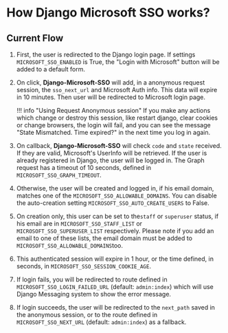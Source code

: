 # How Django Microsoft SSO works?

## Current Flow

1. First, the user is redirected to the Django login page. If settings `MICROSOFT_SSO_ENABLED` is True, the
"Login with Microsoft" button will be added to a default form.

2. On click, **Django-Microsoft-SSO** will add, in a anonymous request session, the `sso_next_url` and Microsoft Auth info.
This data will expire in 10 minutes. Then user will be redirected to Microsoft login page.

    !!! info "Using Request Anonymous session"
        If you make any actions which change or destroy this session, like restart django, clear cookies or change
        browsers, the login will fail, and you can see the message "State Mismatched. Time expired?" in the next time
        you log in again.

3. On callback, **Django-Microsoft-SSO** will check `code` and `state` received. If they are valid,
Microsoft's UserInfo will be retrieved. If the user is already registered in Django, the user
will be logged in. The Graph request has a timeout of 10 seconds, defined in `MICROSOFT_SSO_GRAPH_TIMEOUT`.

4. Otherwise, the user will be created and logged in, if his email domain,
matches one of the `MICROSOFT_SSO_ALLOWABLE_DOMAINS`. You can disable the auto-creation setting `MICROSOFT_SSO_AUTO_CREATE_USERS`
to False.

5. On creation only, this user can be set to the`staff` or `superuser` status, if his email are in `MICROSOFT_SSO_STAFF_LIST` or
`MICROSOFT_SSO_SUPERUSER_LIST` respectively. Please note if you add an email to one of these lists, the email domain
must be added to `MICROSOFT_SSO_ALLOWABLE_DOMAINS`too.

6. This authenticated session will expire in 1 hour, or the time defined, in seconds, in `MICROSOFT_SSO_SESSION_COOKIE_AGE`.

7.  If login fails, you will be redirected to route defined in `MICROSOFT_SSO_LOGIN_FAILED_URL` (default: `admin:index`)
which will use Django Messaging system to show the error message.

8. If login succeeds, the user will be redirected to the `next_path` saved in the anonymous session, or to the route
defined in `MICROSOFT_SSO_NEXT_URL` (default: `admin:index`) as a fallback.

